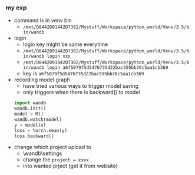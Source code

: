 ### my exp
- command is in venv bin
    - `/mnt/D8442D91442D7382/Mystuff/Workspace/python_world/Venv/3.5/bin/wandb`
- login
    - login key might be same everytime
    - `/mnt/D8442D91442D7382/Mystuff/Workspace/python_world/Venv/3.5/bin/wandb login xxx`
    - `/mnt/D8442D91442D7382/Mystuff/Workspace/python_world/Venv/3.5/bin/wandb login a6f5079f5d5476735d22bac595bb76c5aa1cb369`
    - key is `a6f5079f5d5476735d22bac595bb76c5aa1cb369`
- recording model graph
    - have tried various ways to trigger model saving
    - only triggers when there is backward() to model
    ```python
    import wandb
    wandb.init()
    model = M()
    wandb.watch(model)    
    y = model(x)
    loss = torch.mean(y)
    loss.backward()
    ```
- change which project upload to
    - \wandb\settings
    - change the `project = xxxx`
    - into wanted prject (get it from website)